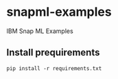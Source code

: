 # snapml-examples
IBM Snap ML Examples

## Install prequirements
```
pip install -r requirements.txt
```

